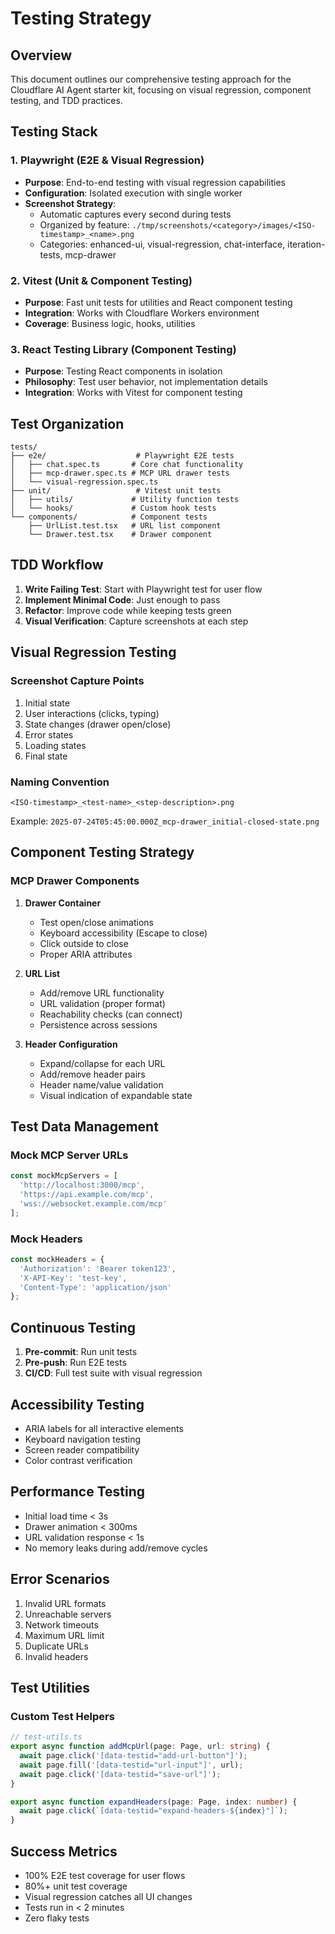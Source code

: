 # Testing Strategy

## Overview
This document outlines our comprehensive testing approach for the Cloudflare AI Agent starter kit, focusing on visual regression, component testing, and TDD practices.

## Testing Stack

### 1. Playwright (E2E & Visual Regression)
- **Purpose**: End-to-end testing with visual regression capabilities
- **Configuration**: Isolated execution with single worker
- **Screenshot Strategy**: 
  - Automatic captures every second during tests
  - Organized by feature: `./tmp/screenshots/<category>/images/<ISO-timestamp>_<name>.png`
  - Categories: enhanced-ui, visual-regression, chat-interface, iteration-tests, mcp-drawer

### 2. Vitest (Unit & Component Testing)
- **Purpose**: Fast unit tests for utilities and React component testing
- **Integration**: Works with Cloudflare Workers environment
- **Coverage**: Business logic, hooks, utilities

### 3. React Testing Library (Component Testing)
- **Purpose**: Testing React components in isolation
- **Philosophy**: Test user behavior, not implementation details
- **Integration**: Works with Vitest for component testing

## Test Organization

```
tests/
├── e2e/                    # Playwright E2E tests
│   ├── chat.spec.ts       # Core chat functionality
│   ├── mcp-drawer.spec.ts # MCP URL drawer tests
│   └── visual-regression.spec.ts
├── unit/                   # Vitest unit tests
│   ├── utils/             # Utility function tests
│   └── hooks/             # Custom hook tests
└── components/            # Component tests
    ├── UrlList.test.tsx   # URL list component
    └── Drawer.test.tsx    # Drawer component
```

## TDD Workflow

1. **Write Failing Test**: Start with Playwright test for user flow
2. **Implement Minimal Code**: Just enough to pass
3. **Refactor**: Improve code while keeping tests green
4. **Visual Verification**: Capture screenshots at each step

## Visual Regression Testing

### Screenshot Capture Points
1. Initial state
2. User interactions (clicks, typing)
3. State changes (drawer open/close)
4. Error states
5. Loading states
6. Final state

### Naming Convention
`<ISO-timestamp>_<test-name>_<step-description>.png`

Example: `2025-07-24T05:45:00.000Z_mcp-drawer_initial-closed-state.png`

## Component Testing Strategy

### MCP Drawer Components
1. **Drawer Container**
   - Test open/close animations
   - Keyboard accessibility (Escape to close)
   - Click outside to close
   - Proper ARIA attributes

2. **URL List**
   - Add/remove URL functionality
   - URL validation (proper format)
   - Reachability checks (can connect)
   - Persistence across sessions

3. **Header Configuration**
   - Expand/collapse for each URL
   - Add/remove header pairs
   - Header name/value validation
   - Visual indication of expandable state

## Test Data Management

### Mock MCP Server URLs
```javascript
const mockMcpServers = [
  'http://localhost:3000/mcp',
  'https://api.example.com/mcp',
  'wss://websocket.example.com/mcp'
];
```

### Mock Headers
```javascript
const mockHeaders = {
  'Authorization': 'Bearer token123',
  'X-API-Key': 'test-key',
  'Content-Type': 'application/json'
};
```

## Continuous Testing

1. **Pre-commit**: Run unit tests
2. **Pre-push**: Run E2E tests
3. **CI/CD**: Full test suite with visual regression

## Accessibility Testing

- ARIA labels for all interactive elements
- Keyboard navigation testing
- Screen reader compatibility
- Color contrast verification

## Performance Testing

- Initial load time < 3s
- Drawer animation < 300ms
- URL validation response < 1s
- No memory leaks during add/remove cycles

## Error Scenarios

1. Invalid URL formats
2. Unreachable servers
3. Network timeouts
4. Maximum URL limit
5. Duplicate URLs
6. Invalid headers

## Test Utilities

### Custom Test Helpers
```typescript
// test-utils.ts
export async function addMcpUrl(page: Page, url: string) {
  await page.click('[data-testid="add-url-button"]');
  await page.fill('[data-testid="url-input"]', url);
  await page.click('[data-testid="save-url"]');
}

export async function expandHeaders(page: Page, index: number) {
  await page.click(`[data-testid="expand-headers-${index}"]`);
}
```

## Success Metrics

- 100% E2E test coverage for user flows
- 80%+ unit test coverage
- Visual regression catches all UI changes
- Tests run in < 2 minutes
- Zero flaky tests